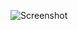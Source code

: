 ![Screenshot](https://raw.githubusercontent.com/Cryakl/Ultimate-RAT-Collection/refs/heads/main/XpertRat/XpertRAT%20v3.0.10/Screenshot.png)
